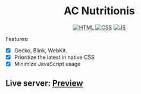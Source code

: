 <h1 align="center">AC Nutritionis</h1>

<div align="center">

[![HTML](https://img.shields.io/badge/HTML5-E34F26?style=for-the-badge&logo=html5&logoColor=white)](https://www.w3.org/TR/2014/REC-html5-20141028/)
[![CSS](https://img.shields.io/badge/CSS3-1572B6?style=for-the-badge&logo=css3&logoColor=white)](https://www.w3.org/TR/2001/WD-css3-roadmap-20010523/)
[![JS](https://img.shields.io/badge/JavaScript-F7DF1E?style=for-the-badge&logo=javascript&logoColor=black)](https://developer.mozilla.org/en-US/docs/Web/javascript)

</div>

Features:

- [x] Gecko, Blink, WebKit.
- [X] Prioritize the latest in native CSS
- [X] Minimize JavaScript usage

## Live server: [Preview](https://acnutritionis.com/)
